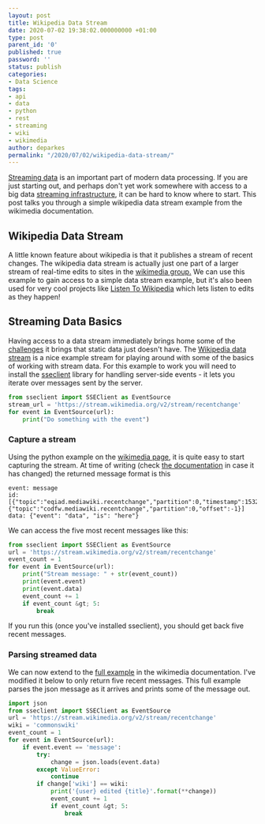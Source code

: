 ```yaml
---
layout: post
title: Wikipedia Data Stream
date: 2020-07-02 19:38:02.000000000 +01:00
type: post
parent_id: '0'
published: true
password: ''
status: publish
categories:
- Data Science
tags:
- api
- data
- python
- rest
- streaming
- wiki
- wikimedia
author: deparkes
permalink: "/2020/07/02/wikipedia-data-stream/"
---
```

<a href="https://aws.amazon.com/streaming-data/">Streaming data</a> is an important part of modern data processing. If you are just starting out, and perhaps don't yet work somewhere with access to a big data <a href="https://www.pcmag.com/news/inside-the-tech-that-powers-your-favorite-video-streaming-services">streaming infrastructure</a>, it can be hard to know where to start. This post talks you through a simple wikipedia data stream example from the wikimedia documentation.
<h2>Wikipedia Data Stream</h2>
A little known feature about wikipedia is that it publishes a stream of recent changes. The wikipedia data stream is actually just one part of a larger stream of real-time edits to sites in the <a href="https://wikitech.wikimedia.org/wiki/Event_Platform/EventStreams">wikimedia group.</a>
We can use this example to gain access to a simple data stream example, but it's also been used for very cool projects like <a href="https://listen.hatnote.com/">Listen To Wikipedia</a> which lets listen to edits as they happen!
<h2>Streaming Data Basics</h2>
Having access to a data stream immediately brings home some of the <a href="https://www.talend.com/resources/data-streaming-challenges/">challenges</a> it brings that static data just doesn't have. The <a href="https://wikitech.wikimedia.org/wiki/Event_Platform/EventStreams">Wikipedia data stream</a> is a nice example stream for playing around with some of the basics of working with stream data.
For this example to work you will need to install the <a href="https://github.com/btubbs/sseclient">sseclient</a> library for handling server-side events - it lets you iterate over messages sent by the server.

```python
from sseclient import SSEClient as EventSource
stream_url = 'https://stream.wikimedia.org/v2/stream/recentchange'
for event in EventSource(url):
    print("Do something with the event")
```

<h3>Capture a stream</h3>
Using the python example on the <a href="https://wikitech.wikimedia.org/wiki/Event_Platform/EventStreams">wikimedia page</a>, it is quite easy to start capturing the stream.
At time of writing (check <a href="https://wikitech.wikimedia.org/wiki/Event_Platform/EventStreams">the documentation</a> in case it has changed) the returned message format is this

```
event: message
id: [{"topic":"eqiad.mediawiki.recentchange","partition":0,"timestamp":1532031066001},{"topic":"codfw.mediawiki.recentchange","partition":0,"offset":-1}]
data: {"event": "data", "is": "here"}
```

We can access the five most recent messages like this:

```python
from sseclient import SSEClient as EventSource
url = 'https://stream.wikimedia.org/v2/stream/recentchange'
event_count = 1
for event in EventSource(url):
    print("Stream message: " + str(event_count))
    print(event.event)
    print(event.data)
    event_count += 1
    if event_count &gt; 5:
        break
```

If you run this (once you've installed sseclient), you should get back five recent messages.
<h3>Parsing streamed data</h3>
We can now extend to the <a href="https://wikitech.wikimedia.org/wiki/Event_Platform/EventStreams">full example</a> in the wikimedia documentation. I've modified it below to only return five recent messages.
This full example parses the json message as it arrives and prints some of the message out.

```python
import json
from sseclient import SSEClient as EventSource
url = 'https://stream.wikimedia.org/v2/stream/recentchange'
wiki = 'commonswiki'
event_count = 1
for event in EventSource(url):
    if event.event == 'message':
        try:
            change = json.loads(event.data)
        except ValueError:
            continue
        if change['wiki'] == wiki:
            print('{user} edited {title}'.format(**change))
            event_count += 1
            if event_count &gt; 5:
                break
```

